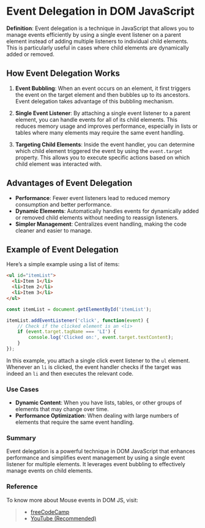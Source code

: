 # Event Delegation in DOM JavaScript

**Definition**: Event delegation is a technique in JavaScript that allows you to manage events efficiently by using a single event listener on a parent element instead of adding multiple listeners to individual child elements. This is particularly useful in cases where child elements are dynamically added or removed.

## How Event Delegation Works

1. **Event Bubbling**: When an event occurs on an element, it first triggers the event on the target element and then bubbles up to its ancestors. Event delegation takes advantage of this bubbling mechanism.
   
2. **Single Event Listener**: By attaching a single event listener to a parent element, you can handle events for all of its child elements. This reduces memory usage and improves performance, especially in lists or tables where many elements may require the same event handling.

3. **Targeting Child Elements**: Inside the event handler, you can determine which child element triggered the event by using the `event.target` property. This allows you to execute specific actions based on which child element was interacted with.

## Advantages of Event Delegation

- **Performance**: Fewer event listeners lead to reduced memory consumption and better performance.
- **Dynamic Elements**: Automatically handles events for dynamically added or removed child elements without needing to reassign listeners.
- **Simpler Management**: Centralizes event handling, making the code cleaner and easier to manage.

## Example of Event Delegation

Here’s a simple example using a list of items:

```html
<ul id="itemList">
  <li>Item 1</li>
  <li>Item 2</li>
  <li>Item 3</li>
</ul>
```

```javascript
const itemList = document.getElementById('itemList');

itemList.addEventListener('click', function(event) {
    // Check if the clicked element is an <li>
    if (event.target.tagName === 'LI') {
        console.log('Clicked on:', event.target.textContent);
    }
});
```

In this example, you attach a single click event listener to the `ul` element. Whenever an `li` is clicked, the event handler checks if the target was indeed an `li` and then executes the relevant code.

### Use Cases

- **Dynamic Content**: When you have lists, tables, or other groups of elements that may change over time.
- **Performance Optimization**: When dealing with large numbers of elements that require the same event handling.

### Summary

Event delegation is a powerful technique in DOM JavaScript that enhances performance and simplifies event management by using a single event listener for multiple elements. It leverages event bubbling to effectively manage events on child elements.



### Reference
To know more about Mouse events in DOM JS, visit:

> - [freeCodeCamp](https://www.freecodecamp.org/news/event-delegation-javascript/)
> - [YouTube (Recommended)](https://www.youtube.com/watch?v=-HUZBU0H1VA&list=PLfEr2kn3s-br9ZFmejfLhAgMbGgbpdof8&index=109)

